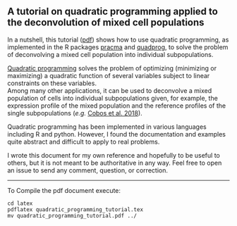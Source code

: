 ## A tutorial on quadratic programming applied to the deconvolution of mixed cell populations

In a nutshell, this tutorial ([pdf](quadratic_programming_tutorial.pdf)) shows
how to use quadratic programming, as implemented in the R packages
[pracma](https://CRAN.R-project.org/package=pracma) and
[quadprog](https://CRAN.R-project.org/package=quadprog), to solve the
problem of deconvolving a mixed cell population into individual subpopulations.

[Quadratic programming](https://en.wikipedia.org/wiki/Quadratic_programming)
solves the problem of optimizing (minimizing or maximizing) a quadratic
function of several variables subject to linear constraints on these variables.  
Among many other applications, it can be used to deconvolve a mixed population
of cells into individual subpopulations given, for example, the expression
profile of the mixed population and the reference profiles of the single subpopulations
(_e.g._ [Cobos et al.
2018](https://academic.oup.com/bioinformatics/article/34/11/1969/4813737)).

Quadratic programming has been implemented in various languages including R and
python. However, I found the documentation and examples quite abstract and difficult to 
apply to real problems.

I wrote this document for my own reference and hopefully to be useful to
others, but it is not meant to be authoritative in any way. Feel free to open
an issue to send any comment, question, or correction. 

-----

To Compile the pdf document execute:

```
cd latex
pdflatex quadratic_programming_tutorial.tex
mv quadratic_programming_tutorial.pdf ../
```
